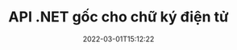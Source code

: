 ---
############################# Static ############################
layout: "product"
date: 2022-03-01T15:12:22
draft: false
#operation: 
#signaturetype: 
#fileformat: 
#productName: Java
lang: vi
#productCode: java
#otherformats: 
#breadcrumb: Put  signature on  for Java
product: "Signature"
product_tag: "signature"
platform: ".NET"
platform_tag: "net"

############################# Head ############################
head_title: ".NET Digital Signature API - Chữ ký điện tử PDF Word Excel Hình ảnh"
head_description: "API chữ ký số C# .NET, thư viện eSignature để ký điện tử các định dạng tài liệu PDF, Word, Excel, PowerPoint, hình ảnh & đồ họa."

############################# Header ############################
title: "API .NET gốc cho chữ ký điện tử"
description: "Thêm Chữ ký số vào Định dạng Tài liệu & Triển khai các loại Chữ ký điện tử phổ biến (Văn bản, Hình ảnh, Mã QR, Mã vạch, Dấu & Siêu dữ liệu) trong Ứng dụng .NET."
button:
    enable: true

############################# SubMenu ############################
submenu:
    enable: true
    
    left:
        img_alt: "GroupDocs.Signature for .NET"
        image: "https://www.groupdocs.cloud/templates/groupdocs/images/product-logos/groupdocs-signature-net.png"
        product: "GroupDocs.Signature"
        platform: ".NET"

    middle:
        button:
            # button loop
            - link: "#overview"
              text: "Tổng quan"

            # button loop
            - link: "#features"
              text: "Đặc trưng"

            # button loop
            - link: "#support"
              text: "Ủng hộ"

            # button loop
            - link: "https://products.groupdocs.app/signature"
              text: "Bản thử trực tiếp"

            # button loop
            - link: "https://purchase.groupdocs.com/pricing/signature/net"
              text: "định giá"

    right:
        link_download: "https://downloads.groupdocs.com/signature"
        link_learn: "https://docs.groupdocs.com/signature/net/"
        link_buy: "https://purchase.groupdocs.com"

############################# Overview ############################
overview:
    enable: true
    content: |
      Sử dụng API GroupDocs.Signature cho .NET để xây dựng các ứng dụng trong C#, ASP.NET và các công nghệ dựa trên .NET khác, cho phép bạn ký các tài liệu kinh doanh kỹ thuật số như PDF, Microsoft Word, bảng tính Excel, bản trình bày PowerPoint, hình ảnh, OpenDocument và các định dạng tệp tiêu chuẩn công nghiệp khác mà không cần cài đặt bất kỳ phần mềm bổ sung nào. Thư viện chữ ký điện tử này hoạt động đơn giản và Nhà phát triển .NET có thể dễ dàng thêm các tính năng chữ ký số nâng cao vào ứng dụng của họ, cho phép người dùng ký, tìm kiếm và xác minh Chữ ký điện tử một cách an toàn từ các định dạng tài liệu phổ biến. Nó hỗ trợ triển khai nhiều loại chữ ký như văn bản, hình ảnh, mã vạch, mã QR, trường biểu mẫu, tem và siêu dữ liệu.  

      API chữ ký tài liệu trao quyền cho bạn với các tùy chọn tìm kiếm đơn giản và nâng cao để định vị các chữ ký cần thiết của bạn trên tài liệu trong nháy mắt. Các tùy chọn để áp dụng kiểu chữ ký, quản lý giao diện và tùy chỉnh các thuộc tính chữ ký như kích thước, bóng, căn chỉnh, v.v. cũng có thể thực hiện được với API ký tài liệu giàu tính năng này.  

      GroupDocs.Signature cho .NET có thể được sử dụng trong bất kỳ môi trường phát triển nào hỗ trợ nền tảng .NET. Nó tương thích với tất cả các ngôn ngữ dựa trên .NET và hỗ trợ các hệ điều hành phổ biến (Windows, Linux, MacOS), nơi có thể cài đặt các khung Mono hoặc .NET (bao gồm cả .NET Core).
    tabs:
      enable: true
      
      ## TAB ONE ##
      tab_one:
        description: |
          Sau đây là tổng quan về GroupDocs.Signature cho .NET:
      
        left:
          enable: true
          icon: "fab fa-html5"
          title: "Các loại chữ ký"
          content: |
            * Chữ ký văn bản
            * Chữ ký hình ảnh
            * Chữ ký số
            * Chữ ký mã QR
            * Chữ ký mã vạch
            * Chữ ký đóng dấu
            * Chữ ký siêu dữ liệu
      
      ## TAB TWO ##
      tab_two:
        description: |
          GroupDocs.Signature dành cho .NET hỗ trợ xem tất cả [các định dạng tệp tài liệu] phổ biến(https://docs.groupdocs.com/signature/net/supported-document-formats/). Chỉ với một vài dòng mã, hãy thêm chữ ký PDF, Microsoft Office Word, bảng tính Excel, Hình ảnh, HTML, email Outlook, OneNote, Dự án và khả năng xem đồ họa trong các ứng dụng .NET của bạn.

        left:
          enable: true
          table:
            # table loop
            - title: "Microsoft Office"
              content: |
                * **Word:** DOC, DOCX, DOCM, DOT, DOTX, DOTM, RTF, TXT
                * **Excel:** XLS, XLSX, XLSM, XLSB, XLTM, XLT, XLTM, XLTX, XLAM, SXC, SpreadsheetML
                * **PowerPoint:** PPT, PPTX, PPS, PPSX, PPSM, POT, POTM, POTX, PPTM

        right:
          enable: true
          table:
            # table loop
            - title: "Images & Other Formats"
              content: |
                * **Hình ảnh**: JPG, BMP, PNG, TIFF, GIF, DCM, WEBP
                * **OpenDocument**: ODT, OTT, OTS, ODS, ODP, OTP, ODG
                * **Jpeg2000**: JP2, JPF, JPX, J2K, J2C, JPM
                * **Siêu tệp**: EMF, WMF, CMX
                * **Cầm tay**: PDF
                * **Đồ họa Vector có thể mở rộng**: CDR, SVG
                * **Adobe Photoshop**: PSD
                * **Người khác**: DJVU

      ## TAB THREE ##
      tab_three:
        description: |
          GroupDocs.Signature cho .NET hỗ trợ các Hệ điều hành, Khung & Trình quản lý Gói sau:
        
        left:
          enable: true
          table:
            # table loop
            - icon: "fab fa-windows"
              title: "Các hệ điều hành"
              content: |
                * Windows Desktop
                * Windows Server
                * Windows Azure
                * Linux
                * MacOS

            # table loop
            - icon: "fas fa-code"
              title: "Khung được hỗ trợ"
              content: |
                * .NET Framework 2.0 or higher
                * Mono Framework 1.2 or higher
                * .NET Standard 2.0
                * .NET Core 2.0
                * .NET Core 2.1

        right:
          enable: true
          table:
            # table loop
            - icon: "fas fa-box"
              title: "Trình quản lý gói"
              content: |
                * NuGet

            # table loop
            - icon: "fas fa-tools"
              title: "Môi trường phát triển"
              content: |
                * Microsoft Visual Studio
                * Xamarin.Android
                * Xamarin.IOS
                * Xamarin.Mac
                * MonoDevelop

############################# Features ############################
features:
    enable: true
    title: "GroupDocs.Signature cho các tính năng .NET"

    feature:
      # feature loop
      - icon: "fas fa-copy"
        content: "Tạo, Tìm kiếm, Cập nhật, Ẩn, Xác minh và Xóa Chữ ký điện tử khỏi các Định dạng Tài liệu được Hỗ trợ"

      # feature loop
      - icon: "fas fa-eye"
        content: "Chỉ định Chữ ký Điện tử Nâng cao XML (XAdES) cho Bảng tính Excel"

      # feature loop
      - icon: "fas fa-bolt"
        content: "Truy xuất nội dung hình ảnh từ tài liệu được ký bằng mã QR, mã vạch và chữ ký hình ảnh"
      
      # feature loop
      - icon: "fas fa-file-powerpoint"
        content: "Đặt Chiều cao, Chiều rộng, Lề & Căn chỉnh cho Văn bản hoặc Chữ ký Hình ảnh & Vị trí trên Trang Cụ thể"

      # feature loop
      - icon: "fas fa-code"
        content: "Tìm kiếm, Xác minh và Ký điện tử Tài liệu Bản trình bày PowerPoint"

      # feature loop
      - icon: "fas fa-cloud"
        content: "Ký định dạng tài liệu xử lý văn bản với hình mờ văn bản gốc"

      # feature loop
      - icon: "fas fa-remove-format"
        content: "Hỗ trợ các góc bo tròn cho các loại chữ ký tem hình chữ nhật"

      # feature loop
      - icon: "fas fa-comment-slash"
        content: "Áp dụng Chữ ký Văn bản hoặc Hình ảnh trên Trang tính Excel cụ thể hoặc Đặt Chữ ký điện tử trên tất cả các Trang tính"

      # feature loop
      - icon: "fas fa-location-arrow"
        content: "Chỉ định số hàng và cột cụ thể để đặt chữ ký văn bản hoặc hình ảnh trong trang tính Excel"

      # feature loop
      - icon: "fas fa-border-all"
        content: "Áp dụng Bóng đổ cho Chữ ký Văn bản trong Microsoft PowerPoint & Thiết lập Màu sắc, Góc & Độ trong suốt của nó"

      # feature loop
      - icon: "fas fa-wrench"
        content: "Định cấu hình Kiểu đường viền Chữ ký Văn bản & Tùy chọn Phông chữ cho Trang tính Excel"

      # feature loop
      - icon: "fas fa-columns"
        content: "Đặt Loại chữ ký hình ảnh, ví dụ: Tròn hoặc Vuông & Định cấu hình Lề, Màu phông chữ, Xoay"

      # feature loop
      - icon: "fas fa-file-word"
        content: "Áp dụng Chứng chỉ Kỹ thuật số cho Tài liệu, Bảng tính & Tệp PDF với Dòng Chữ ký"

      # feature loop
      - icon: "fas fa-envelope"
        content: "Thực hiện cài đặt màu, áp dụng độ trong suốt & xoay cho chữ ký văn bản"

      # feature loop
      - icon: "fas fa-print"
        content: "Thiết lập tùy chọn độ sáng & thang độ xám & chỉ định thụt đầu dòng của chữ ký hình ảnh trong một hình ảnh"

      # feature loop
      - icon: "fas fa-file-archive"
        content: "Nhúng các đối tượng tùy chỉnh, tuần tự hóa cũng như mã hóa và giải mã các giá trị chữ ký siêu dữ liệu của tài liệu PDF"

      # feature loop
      - icon: "fas fa-lock"
        content: "Ẩn, xóa hoặc tùy chỉnh giao diện của chữ ký số khỏi tài liệu PDF"

      # feature loop
      - icon: "fas fa-file-code"
        content: "Ký tài liệu PDF với Trường biểu mẫu kỹ thuật số và Chữ ký văn bản dưới dạng hình ảnh, chú thích, nhãn dán hoặc hình mờ"
      
      # feature loop
      - icon: "fas fa-fill-drip"
        content: "Đặt Chữ ký Văn bản vào Trường Biểu mẫu của Tài liệu MS Word & PDF"

      # feature loop
      - icon: "fas fa-file-excel"
        content: "Chỉ định các trang tài liệu tùy ý để xử lý chữ ký hoặc chữ ký điện tử Xác minh mở rộng cho các tệp Word"

      # feature loop
      - icon: "fas fa-heading"
        content: "Lưu tệp hình ảnh đã ký ở định dạng khác và xuất bảng tính đã ký dưới dạng hình ảnh hoặc TIFF nhiều trang"

      # feature loop
      - icon: "fas fa-project-diagram"
        content: "Chỉ định, sửa đổi và xóa mật khẩu cho các tệp đã ký và áp dụng chữ ký điện tử cho các tệp được bảo vệ bằng mật khẩu"

      # feature loop
      - icon: "fas fa-cube"
        content: "eSign Worksheets, PowerPoint Slides, Word Documents & Images với Custom Objects trong Metadata"

      # feature loop
      - icon: "fab fa-uncharted"
        content: "Thiết lập các kiểu cọ chữ ký như Solid, Texture, Linear Gradient & Radial Gradient"

      # feature loop
      - icon: "fab fa-uncharted"
        content: "Ký tài liệu bằng văn bản hoặc dữ liệu mã QR được mã hóa tùy chỉnh"

      # feature loop
      - icon: "fab fa-uncharted"
        content: "Tìm kiếm và ký các tệp có định dạng DjVu dưới dạng tài liệu hình ảnh"

      # feature loop
      - icon: "fab fa-uncharted"
        content: "Trích xuất thông tin tài liệu, ví dụ: Số trang, thông qua URL tệp"

      # feature loop
      - icon: "fab fa-uncharted"
        content: "Tìm kiếm, Ký và Xác minh Tệp CorelDraw dưới dạng Tài liệu Hình ảnh"

      # feature loop
      - icon: "fab fa-uncharted"
        content: "Lưu trữ thông tin lịch sử chữ ký đã xử lý hoặc đã xóa trong siêu dữ liệu"

      # feature loop
      - icon: "fab fa-uncharted"
        content: "Thêm Đối tượng Dữ liệu Tùy chỉnh, VCard hoặc Đối tượng Email vào Mã QR & Xác minh Mã QR được Mã hóa trong Tệp PDF"

    more_feature:
      # more_feature_loop
      - title: "Dễ dàng thêm chữ ký số"
        content: |
          GroupDocs.Signature cho .NET API cho phép bạn thêm nhiều loại chữ ký khác nhau vào các định dạng tệp được hỗ trợ. Các loại chữ ký, chẳng hạn như Văn bản, Hình ảnh, Kỹ thuật số, Tem, Mã QR, Mã vạch và Siêu dữ liệu có thể được áp dụng bằng cách sử dụng GroupDocs.Signature cho .NET. Ví dụ mã sau đây cho thấy cách áp dụng chữ ký văn bản cho tài liệu PDF:

          ```cs
          using (Signature signature = new Signature("D:\\sample.pdf"))
          {
          TextSignOptions options = new TextSignOptions("John Smith")
          {
          // đặt màu Văn bản
          ForeColor = Color.Red
          };
          // ký tài liệu vào hồ sơ
          signature.Sign("D:\\signed.pdf", options);
          }
          ```

      # more_feature_loop
      - title: "Các loại chữ ký mã vạch được hỗ trợ"
        content: |
          API thao tác chữ ký của chúng tôi cung cấp cho bạn tính năng áp dụng chữ ký mã vạch cho các định dạng tài liệu được hỗ trợ. GroupDocs.Signature cho .NET hỗ trợ nhiều loại mã vạch khác nhau, chẳng hạn như Code128, Code39Extended, Code39Standard, EAN14, EAN8, ITF14, UPCA và UPCE. Một đối tượng tĩnh có tên “AllTypes” cũng được cung cấp để hỗ trợ tất cả các loại mã vạch đã đăng ký.

      # more_feature_loop
      - title: "Tìm kiếm chữ ký & chứng chỉ"
        content: |
          GroupDocs.Signature cho .NET API, cho phép bạn tìm kiếm Chứng chỉ kỹ thuật số từ tài liệu Word, bảng tính Excel và tệp PDF. Bạn cũng có thể tìm nạp tất cả các chứng chỉ kỹ thuật số đã đăng ký trong hệ thống. Chữ ký siêu dữ liệu cũng có thể được tìm kiếm trong tài liệu Word, bảng tính Excel, hình ảnh và tệp PDF bằng GroupDocs.Signature cho .NET API.  

          Thông qua GroupDocs.Signature cho .NET API, bạn có thể tìm kiếm chữ ký Mã QR và Mã vạch trong mọi tài liệu, bản trình bày, bảng tính, hình ảnh cũng như tệp PDF và tìm nạp tiến trình tìm kiếm. Bạn cũng có thể tìm kiếm đối tượng dữ liệu tùy chỉnh từ các tài liệu được ký bằng Chữ ký Mã QR.

      # more_feature_loop
      - title: "Tùy chọn tìm kiếm nâng cao cho mã vạch"
        content: |
          Bạn có thể tìm kiếm và định vị mã vạch được yêu cầu của mình thông qua GroupDocs.Signature for.NET API rất dễ dàng vì API chữ ký của chúng tôi cung cấp các tùy chọn tìm kiếm nâng cao. Những thứ này cho phép bạn tìm kiếm mã vạch trên một trang cụ thể, tìm kiếm trong toàn bộ tài liệu, chỉ định các trang khác nhau để tìm kiếm (đầu tiên, cuối cùng, chẵn, lẻ), tìm kiếm mã vạch của loại mã hóa cụ thể, tìm kiếm mã vạch dựa trên chuỗi văn bản cụ thể hoặc tìm kiếm mã vạch dựa trên chuỗi có tùy chọn “chứa”.

############################# Support ############################
support:
    enable: true

############################# Solutions ############################
solutions:
    enable: true
    title: "GroupDocs.Signature cung cấp API xem tài liệu cho các môi trường phát triển phổ biến khác"

    solution:
        # solution loop
        - img_alt: "GroupDocs.Signature for Java"
          image: "https://www.groupdocs.cloud/templates/groupdocs/images/product-logos/groupdocs-signature-java.png"
          product: "GroupDocs.Signature"
          platform: "Java"
          link: "/signature/java/"

############################# Back to top ###############################
back_to_top:
  enable: true
---
